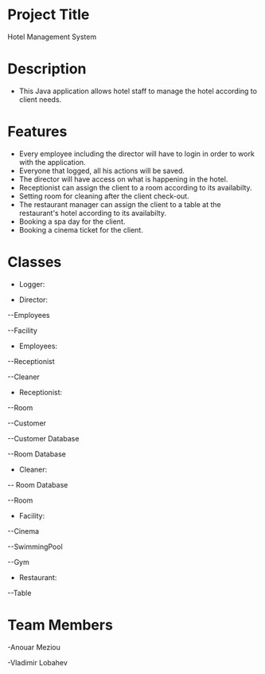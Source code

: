 # Project Title
Hotel Management System
# Description
- This Java application allows hotel staff to manage the hotel according to client needs.  
# Features
- Every employee including the director will have to login in order to work with the application.
- Everyone that logged, all his actions will be saved.
- The director will have access on what is happening in the hotel.
- Receptionist can assign the client to a room according to its availabilty.
- Setting room for cleaning
 after the client check-out.
- The restaurant manager can assign the client to a table at the restaurant's hotel according to its availabilty.
- Booking a spa day for the client.
- Booking a cinema ticket for the client.
# Classes

- Logger:

- Director:

--Employees

--Facility

- Employees:

--Receptionist

--Cleaner

- Receptionist:

--Room

--Customer

--Customer Database

--Room Database

- Cleaner:

-- Room Database

--Room

- Facility:

--Cinema

--SwimmingPool

--Gym

- Restaurant:	

--Table

# Team Members
-Anouar Meziou

-Vladimir Lobahev
